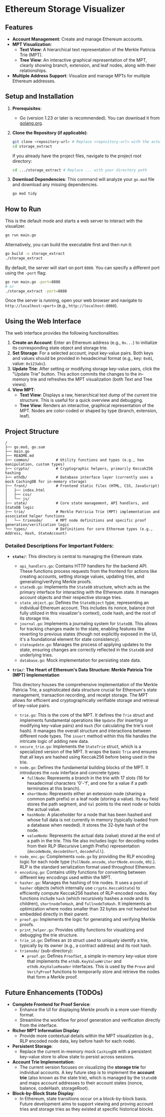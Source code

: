 # Ethereum Storage Visualizer

## Features

- **Account Management**: Create and manage Ethereum accounts.
- **MPT Visualization**:
    - **Text View**: A hierarchical text representation of the Merkle Patricia Trie (MPT).
    - **Tree View**: An interactive graphical representation of the MPT, clearly showing branch, extension, and leaf nodes, along with their relationships.
- **Multiple Address Support**: Visualize and manage MPTs for multiple Ethereum addresses.

## Setup and Installation

1.  **Prerequisites**:
    *   Go (version 1.23 or later is recommended). You can download it from [golang.org](https://golang.org/dl/).

2.  **Clone the Repository (if applicable)**:
    ```bash
    git clone <repository-url> # Replace <repository-url> with the actual URL
    cd storage_extract
    ```
    If you already have the project files, navigate to the project root directory:
    ```bash
    cd .../storage_extract # Replace ... with your directory path
    ```

3.  **Download Dependencies**:
    This command will analyze your `go.mod` file and download any missing dependencies.
    ```bash
    go mod tidy
    ```

## How to Run

This is the default mode and starts a web server to interact with the visualizer.

```bash
go run main.go
```
Alternatively, you can build the executable first and then run it:
```bash
go build -o storage_extract
./storage_extract
```
By default, the server will start on port `8080`. You can specify a different port using the `-port` flag:
```bash
go run main.go -port=8888
# or
./storage_extract -port=8888
```
Once the server is running, open your web browser and navigate to `http://localhost:<port>` (e.g., `http://localhost:8080`).

## Using the Web Interface

The web interface provides the following functionalities:

1.  **Create an Account**: Enter an Ethereum address (e.g., `0x...`) to initialize its corresponding state object and storage trie.
2.  **Set Storage**: For a selected account, input key-value pairs. Both keys and values should be provided in hexadecimal format (e.g., key: `0x01`, value: `0x123abc`).
3.  **Update Trie**: After setting or modifying storage key-value pairs, click the "Update Trie" button. This action commits the changes to the in-memory trie and refreshes the MPT visualization (both Text and Tree views).
4.  **View MPT**:
    *   **Text View**: Displays a raw, hierarchical text dump of the current trie structure. This is useful for a quick overview and debugging.
    *   **Tree View**: Renders an interactive, graphical representation of the MPT. Nodes are color-coded or shaped by type (branch, extension, leaf).

## Project Structure

```
/
├── go.mod, go.sum     
├── main.go            
├── README.md          
├── common/            # Utility functions and types (e.g., hex manipulation, custom types)
├── crypto/            # Cryptographic helpers, primarily Keccak256 hashing
├── ethdb/             # Database interface layer (currently uses a mock CachingDB for in-memory storage)
├── front/             # Frontend static files (HTML, CSS, JavaScript)
│   ├── index.html     
│   ├── css/           
│   └── js/            
├── state/             # Core state management, API handlers, and StateDB logic
├── trie/              # Merkle Patricia Trie (MPT) implementation and associated helper functions
│   └── trienode/      # MPT node definitions and specific proof generation/verification logic
└── types/             # Definitions for core Ethereum types (e.g., Address, Hash, StateAccount)
```

### Detailed Descriptions For Important Folders:

-   **`state/`**: This directory is central to managing the Ethereum state.
    -   `api_handlers.go`: Contains HTTP handlers for the backend API. These functions process requests from the frontend for actions like creating accounts, setting storage values, updating tries, and generating/verifying Merkle proofs.
    -   `statedb.go`: Implements the `StateDB` structure, which acts as the primary interface for interacting with the Ethereum state. It manages account objects and their respective storage tries.
    -   `state_object.go`: Defines the `StateObject` type, representing an individual Ethereum account. This includes its nonce, balance (not fully utilized in this visualizer's context), code hash, and the root of its storage trie.
    -   `journal.go`: Implements a journaling system for `StateDB`. This allows for tracking changes made to the state, enabling features like reverting to previous states (though not explicitly exposed in the UI, it's a foundational element for state consistency).
    -   `stateupdate.go`: Manages the process of applying updates to the state, ensuring changes are correctly reflected in the `StateDB` and underlying tries.
    -   `database.go`: Mock implementation for persisting state data.

-   **`trie/`**: **The Heart of Ethereum's Data Structure: Merkle Patricia Trie (MPT) Implementation**

    This directory houses the comprehensive implementation of the Merkle Patricia Trie, a sophisticated data structure crucial for Ethereum's state management, transaction recording, and receipt storage. The MPT allows for efficient and cryptographically verifiable storage and retrieval of key-value pairs.

    -   `trie.go`: This is the core of the MPT. It defines the `Trie` struct and implements fundamental operations like `Update` (for inserting or modifying key-value pairs) and `Hash` (for calculating the trie's root hash). It manages the overall structure and interactions between different node types. The `insert` method within this file handles the intricate logic of adding new data.
    -   `secure_trie.go`: Implements the `StateTrie` struct, which is a specialized version of the MPT. It wraps the basic `Trie` and ensures that all keys are hashed using Keccak256 before being used in the trie.
    -   `node.go`: Defines the fundamental building blocks of the MPT. It introduces the `node` interface and concrete types:
        -   `fullNode`: Represents a branch in the trie with 17 slots (16 for hexadecimal characters '0'-'f', and one for a value if a path terminates at this branch).
        -   `shortNode`: Represents either an extension node (sharing a common path prefix) or a leaf node (storing a value). Its `Key` field stores the path segment, and `Val` points to the next node or holds the actual value.
        -   `hashNode`: A placeholder for a node that has been hashed and whose full data is not currently in memory (typically loaded from a database when needed). It stores the 32-byte hash of the node.
        -   `valueNode`: Represents the actual data (value) stored at the end of a path in the trie.
        This file also includes logic for decoding nodes from their RLP (Recursive Length Prefix) representation (`decodeNode`, `decodeShort`, `decodeFull`).
    -   `node_enc.go`: Complements `node.go` by providing the RLP encoding logic for each node type (`fullNode.encode`, `shortNode.encode`, etc.). RLP is the standard serialization format used throughout Ethereum.
    -   `encoding.go`: Contains utility functions for converting between different key encodings used within the MPT.
    -   `hasher.go`: Manages the hashing of trie nodes. It uses a pool of `hasher` objects (which internally use `crypto.KeccakState`) to efficiently compute Keccak256 hashes of RLP-encoded nodes. Key functions include `hash` (which recursively hashes a node and its children), `shortnodeToHash`, and `fullnodeToHash`. It implements an optimization where nodes smaller than 32 bytes are not hashed but embedded directly in their parent.
    -   `proof.go`: Implements the logic for generating and verifying Merkle proofs.
    -   `print_helper.go`: Provides utility functions for visualizing and debugging the trie structure.
    -   `trie_id.go`: Defines an `ID` struct used to uniquely identify a trie, typically by its owner (e.g., a contract address) and its root hash.
    -   `trienode/` (sub-directory):
        -   `proof.go`: Defines `ProofSet`, a simple in-memory key-value store that implements the `ethdb.KeyValueWriter` and `ethdb.KeyValueReader` interfaces. This is used by the `Prove` and `VerifyProof` functions to temporarily store and retrieve the nodes that form a Merkle proof.


## Future Enhancements (TODOs)

-   **Complete Frontend for Proof Service**:
    -   Enhance the UI for displaying Merkle proofs in a more user-friendly format.
    -   Streamline the workflow for proof generation and verification directly from the interface.
-   **Richer MPT Information Display**:
    -   Provide more contextual details within the MPT visualization (e.g., RLP encoded node data, key before hash for each node).
-   **Persistent Storage**:
    -   Replace the current in-memory mock `CachingDB` with a persistent key-value store to allow state to persist across sessions.
-   **Account Trie Implementation**:
    -   The current version focuses on visualizing the **storage trie** for individual accounts. A key future step is to implement the **account trie** (also known as the state trie), which is managed by the `StateDB` and maps account addresses to their account states (nonce, balance, codeHash, storageRoot).
-   **Block-by-Block State Display**:
    -   In Ethereum, state transitions occur on a block-by-block basis. Future development aims to support viewing and proving account tries and storage tries as they existed at specific historical blocks.

